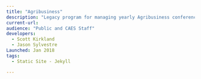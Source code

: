 ```yaml
---
title: "Agribusiness"
description: "Legacy program for managing yearly Agribusiness conference, including attendee tracking and materials distribution."
current-url:
audience: "Public and CAES Staff"
developers:
  - Scott Kirkland
  - Jason Sylvestre
Launched: Jan 2018
tags:
  - Static Site - Jekyll

---
```

